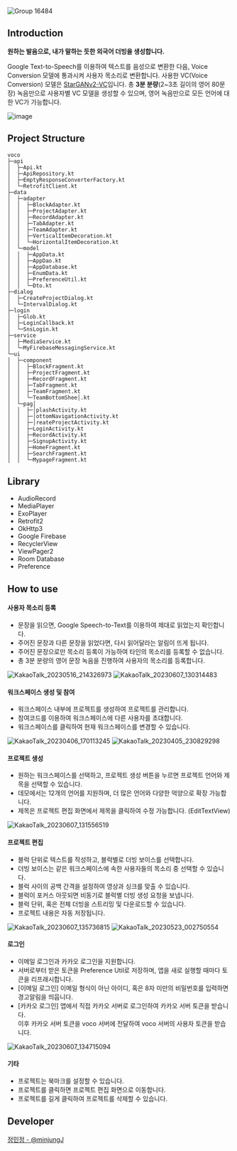 ![Group 16484](https://github.com/go-ggle/voco-android/assets/52921222/0b3c72c7-5a03-4c47-87f2-3ed3ec36339a)

## Introduction
**원하는 발음으로, 내가 말하는 듯한 외국어 더빙을 생성합니다.**  

Google Text-to-Speech를 이용하여 텍스트를 음성으로 변환한 다음, Voice Conversion 모델에 통과시켜 사용자 목소리로 변환합니다. 사용한 VC(Voice Conversion) 모델은 [StarGANv2-VC](https://starganv2-vc.github.io/)입니다. 총 **3분 분량**(2~3초 길이의 영어 80문장) 녹음만으로 사용자별 VC 모델을 생성할 수 있으며, 영어 녹음만으로 모든 언어에 대한 VC가 가능합니다.


![image](https://github.com/go-ggle/voco-android/assets/52921222/94b4f68a-d824-47fc-a505-4e9089a09c05)

## Project Structure
```
voco
├─api 
│  ├─Api.kt
│  ├─ApiRepository.kt
│  ├─EmptyResponseConverterFactory.kt
│  └─RetrofitClient.kt  
├─data  
│  ├─adapter
│  │  ├─BlockAdapter.kt
│  │  ├─ProjectAdapter.kt
│  │  ├─RecordAdapter.kt
│  │  ├─TabAdapter.kt
│  │  ├─TeamAdapter.kt
│  │  ├─VerticalItemDecoration.kt
│  │  └─HorizontalItemDecoration.kt
│  └─model
│  │  ├─AppData.kt
│  │  ├─AppDao.kt
│  │  ├─AppDatabase.kt
│  │  ├─EnumData.kt
│  │  ├─PreferenceUtil.kt
│  │  └─Dto.kt
├─dialog
│  ├─CreateProjectDialog.kt
│  └─IntervalDialog.kt
├─login
│  ├─Glob.kt
│  ├─LoginCallback.kt
│  └─SnsLogin.kt
├─service
│  ├─MediaService.kt
│  └─MyFirebaseMessagingService.kt
└─ui  
│  ├─component
│  │  ├─BlockFragment.kt
│  │  ├─ProjectFragment.kt
│  │  ├─RecordFragment.kt
│  │  ├─TabFragment.kt
│  │  ├─TeamFragment.kt
│  │  └─TeamBottomShee│.kt
│  └─pag│
│  │  ├─│plashActivity.kt
│  │  ├─│ottomNavigationActivity.kt
│  │  ├─│reateProjectActivity.kt
│  │  ├─LoginActivity.kt
│  │  ├─RecordActivity.kt
│  │  ├─SignupActivity.kt
│  │  ├─HomeFragment.kt
│  │  ├─SearchFragment.kt
│  │  └─MypageFragment.kt
```
## Library

* AudioRecord
* MediaPlayer
* ExoPlayer
* Retrofit2
* OkHttp3
* Google Firebase
* RecyclerView
* ViewPager2
* Room Database
* Preference

## How to use
#### 사용자 목소리 등록  
* 문장을 읽으면, Google Speech-to-Text를 이용하여 제대로 읽었는지 확인합니다.   
* 주어진 문장과 다른 문장을 읽었다면, 다시 읽어달라는 알림이 뜨게 됩니다.  
* 주어진 문장으로만 목소리 등록이 가능하여 타인의 목소리를 등록할 수 없습니다.  
* 총 3분 분량의 영어 문장 녹음을 진행하여 사용자의 목소리를 등록합니다.

![KakaoTalk_20230516_214326973](https://github.com/go-ggle/voco-android/assets/52921222/149a12d8-9b4a-434d-9941-e4307093332f) ![KakaoTalk_20230607_130314483](https://github.com/go-ggle/voco-android/assets/52921222/8c6ef99b-3c98-4832-b32a-26cb612eafb9)




#### 워크스페이스 생성 및 참여  
* 워크스페이스 내부에 프로젝트를 생성하여 프로젝트를 관리합니다.
* 참여코드를 이용하여 워크스페이스에 다른 사용자를 초대합니다.
* 워크스페이스를 클릭하여 현재 워크스페이스를 변경할 수 있습니다.

![KakaoTalk_20230406_170113245](https://github.com/go-ggle/voco-android/assets/52921222/e61ddbae-7de1-4326-8ea6-3b5020b43021)  ![KakaoTalk_20230405_230829298](https://github.com/go-ggle/voco-android/assets/52921222/ed616126-a86b-41bf-bc01-bfb07e2ed50d)



#### 프로젝트 생성  
* 원하는 워크스페이스를 선택하고, 프로젝트 생성 버튼을 누르면 프로젝트 언어와 제목을 선택할 수 있습니다.
* 데모에서는 12개의 언어를 지원하며, 더 많은 언어와 다양한 억양으로 확장 가능합니다.
* 제목은 프로젝트 편집 화면에서 제목을 클릭하여 수정 가능합니다. (EditTextView)

![KakaoTalk_20230607_131556519](https://github.com/go-ggle/voco-android/assets/52921222/68ba4fcc-9535-43cf-a9a7-0dbef3c23ec3) 


#### 프로젝트 편집
* 블럭 단위로 텍스트를 작성하고, 블럭별로 더빙 보이스를 선택합니다.
* 더빙 보이스는 같은 워크스페이스에 속한 사용자들의 목소리 중 선택할 수 있습니다.
* 블럭 사이의 공백 간격을 설정하여 영상과 싱크를 맞출 수 있습니다.
* 블럭이 포커스 아웃되면 비동기로 블럭별 더빙 생성 요청을 보냅니다.
* 블럭 단위, 혹은 전체 더빙을 스트리밍 및 다운로드할 수 있습니다.
* 프로젝트 내용은 자동 저장됩니다.

![KakaoTalk_20230607_135736815](https://github.com/go-ggle/voco-android/assets/52921222/ba035c84-6989-413f-ae18-0d7087594143)  ![KakaoTalk_20230523_002750554](https://github.com/go-ggle/voco-android/assets/52921222/a8b45929-6900-4ae6-a5de-e83f697dd501)


#### 로그인
* 이메일 로그인과 카카오 로그인을 지원합니다.  
* 서버로부터 받은 토큰을 Preference Util로 저장하며, 앱을 새로 실행할 때마다 토큰을 리프래시합니다.  
* [이메일 로그인] 이메일 형식이 아닌 아이디, 혹은 8자 미만의 비밀번호를 입력하면 경고알림을 띄웁니다.
* [카카오 로그인] 앱에서 직접 카카오 서버로 로그인하여 카카오 서버 토큰을 받습니다.  
이후 카카오 서버 토큰을 voco 서버에 전달하여 voco 서버의 사용자 토큰을 받습니다.    


![KakaoTalk_20230607_134715094](https://github.com/go-ggle/voco-android/assets/52921222/c810a99b-4c06-4e2d-9654-c710e8041f10)

#### 기타
* 프로젝트는 북마크를 설정할 수 있습니다.
* 프로젝트를 클릭하면 프로젝트 편집 화면으로 이동합니다.
* 프로젝트를 길게 클릭하여 프로젝트를 삭제할 수 있습니다.

## Developer
[정민정 - @minjungJ](https://github.com/minjungJ)

